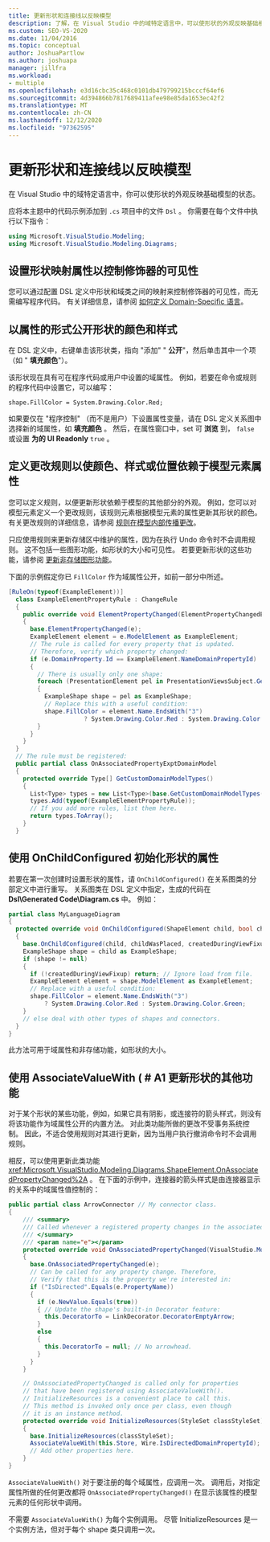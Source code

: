 ```yaml
---
title: 更新形状和连接线以反映模型
description: 了解，在 Visual Studio 中的域特定语言中，可以使形状的外观反映基础模型的状态。
ms.custom: SEO-VS-2020
ms.date: 11/04/2016
ms.topic: conceptual
author: JoshuaPartlow
ms.author: joshuapa
manager: jillfra
ms.workload:
- multiple
ms.openlocfilehash: e3d16cbc35c468c0101db479799215bcccf64ef6
ms.sourcegitcommit: 4d394866b7817689411afee98e85da1653ec42f2
ms.translationtype: MT
ms.contentlocale: zh-CN
ms.lasthandoff: 12/12/2020
ms.locfileid: "97362595"
---
```

# <a name="update-shapes-and-connectors-to-reflect-the-model"></a>更新形状和连接线以反映模型

在 Visual Studio 中的域特定语言中，你可以使形状的外观反映基础模型的状态。

应将本主题中的代码示例添加到 `.cs` 项目中的文件 `Dsl` 。 你需要在每个文件中执行以下指令：

```csharp
using Microsoft.VisualStudio.Modeling;
using Microsoft.VisualStudio.Modeling.Diagrams;
```

## <a name="set-shape-map-properties-to-control-the-visibility-of-a-decorator"></a>设置形状映射属性以控制修饰器的可见性

您可以通过配置 DSL 定义中形状和域类之间的映射来控制修饰器的可见性，而无需编写程序代码。 有关详细信息，请参阅 [如何定义 Domain-Specific 语言](../modeling/how-to-define-a-domain-specific-language.md)。

## <a name="expose-the-color-and-style-of-a-shape-as-properties"></a>以属性的形式公开形状的颜色和样式

在 DSL 定义中，右键单击该形状类，指向 "添加" " **公开**"，然后单击其中一个项（如 " **填充颜色**"）。

该形状现在具有可在程序代码或用户中设置的域属性。 例如，若要在命令或规则的程序代码中设置它，可以编写：

`shape.FillColor = System.Drawing.Color.Red;`

如果要仅在 "程序控制" （而不是用户）下设置属性变量，请在 DSL 定义关系图中选择新的域属性，如 **填充颜色** 。 然后，在属性窗口中，set 可 **浏览** 到， `false` 或设置 **为的 UI Readonly** `true` 。

## <a name="define-change-rules-to-make-color-style-or-location-depend-on-model-element-properties"></a>定义更改规则以使颜色、样式或位置依赖于模型元素属性
 您可以定义规则，以便更新形状依赖于模型的其他部分的外观。 例如，您可以对模型元素定义一个更改规则，该规则元素根据模型元素的属性更新其形状的颜色。 有关更改规则的详细信息，请参阅 [规则在模型内部传播更改](../modeling/rules-propagate-changes-within-the-model.md)。

 只应使用规则来更新存储区中维护的属性，因为在执行 Undo 命令时不会调用规则。 这不包括一些图形功能，如形状的大小和可见性。 若要更新形状的这些功能，请参阅 [更新非存储图形功能](#OnAssociatedProperty)。

 下面的示例假定你已 `FillColor` 作为域属性公开，如前一部分中所述。

```csharp
[RuleOn(typeof(ExampleElement))]
  class ExampleElementPropertyRule : ChangeRule
  {
    public override void ElementPropertyChanged(ElementPropertyChangedEventArgs e)
    {
      base.ElementPropertyChanged(e);
      ExampleElement element = e.ModelElement as ExampleElement;
      // The rule is called for every property that is updated.
      // Therefore, verify which property changed:
      if (e.DomainProperty.Id == ExampleElement.NameDomainPropertyId)
      {
        // There is usually only one shape:
        foreach (PresentationElement pel in PresentationViewsSubject.GetPresentation(element))
        {
          ExampleShape shape = pel as ExampleShape;
          // Replace this with a useful condition:
          shape.FillColor = element.Name.EndsWith("3")
                     ? System.Drawing.Color.Red : System.Drawing.Color.Green;
        }
      }
    }
  }
  // The rule must be registered:
  public partial class OnAssociatedPropertyExptDomainModel
  {
    protected override Type[] GetCustomDomainModelTypes()
    {
      List<Type> types = new List<Type>(base.GetCustomDomainModelTypes());
      types.Add(typeof(ExampleElementPropertyRule));
      // If you add more rules, list them here.
      return types.ToArray();
    }
  }
```

## <a name="use-onchildconfigured-to-initialize-a-shapes-properties"></a>使用 OnChildConfigured 初始化形状的属性

若要在第一次创建时设置形状的属性，请 `OnChildConfigured()` 在关系图类的分部定义中进行重写。 关系图类在 DSL 定义中指定，生成的代码在 **Dsl\Generated Code\Diagram.cs** 中。 例如：

```csharp
partial class MyLanguageDiagram
{
  protected override void OnChildConfigured(ShapeElement child, bool childWasPlaced, bool createdDuringViewFixup)
  {
    base.OnChildConfigured(child, childWasPlaced, createdDuringViewFixup);
    ExampleShape shape = child as ExampleShape;
    if (shape != null)
    {
      if (!createdDuringViewFixup) return; // Ignore load from file.
      ExampleElement element = shape.ModelElement as ExampleElement;
      // Replace with a useful condition:
      shape.FillColor = element.Name.EndsWith("3")
          ? System.Drawing.Color.Red : System.Drawing.Color.Green;
    }
    // else deal with other types of shapes and connectors.
  }
}
```

此方法可用于域属性和非存储功能，如形状的大小。

## <a name="use-associatevaluewith-to-update-other-features-of-a-shape"></a><a name="OnAssociatedProperty"></a> 使用 AssociateValueWith ( # A1 更新形状的其他功能

对于某个形状的某些功能，例如，如果它具有阴影，或连接符的箭头样式，则没有将该功能作为域属性公开的内置方法。  对此类功能所做的更改不受事务系统控制。 因此，不适合使用规则对其进行更新，因为当用户执行撤消命令时不会调用规则。

相反，可以使用更新此类功能 <xref:Microsoft.VisualStudio.Modeling.Diagrams.ShapeElement.OnAssociatedPropertyChanged%2A> 。 在下面的示例中，连接器的箭头样式是由连接器显示的关系中的域属性值控制的：

```csharp
public partial class ArrowConnector // My connector class.
{
    /// <summary>
    /// Called whenever a registered property changes in the associated model element.
    /// </summary>
    /// <param name="e"></param>
    protected override void OnAssociatedPropertyChanged(VisualStudio.Modeling.Diagrams.PropertyChangedEventArgs e)
    {
      base.OnAssociatedPropertyChanged(e);
      // Can be called for any property change. Therefore,
      // Verify that this is the property we're interested in:
      if ("IsDirected".Equals(e.PropertyName))
      {
        if (e.NewValue.Equals(true))
        { // Update the shape's built-in Decorator feature:
          this.DecoratorTo = LinkDecorator.DecoratorEmptyArrow;
        }
        else
        {
          this.DecoratorTo = null; // No arrowhead.
        }
      }
    }

    // OnAssociatedPropertyChanged is called only for properties
    // that have been registered using AssociateValueWith().
    // InitializeResources is a convenient place to call this.
    // This method is invoked only once per class, even though
    // it is an instance method.
    protected override void InitializeResources(StyleSet classStyleSet)
    {
      base.InitializeResources(classStyleSet);
      AssociateValueWith(this.Store, Wire.IsDirectedDomainPropertyId);
      // Add other properties here.
    }
}
```

`AssociateValueWith()` 对于要注册的每个域属性，应调用一次。 调用后，对指定属性所做的任何更改都将 `OnAssociatedPropertyChanged()` 在显示该属性的模型元素的任何形状中调用。

不需要 `AssociateValueWith()` 为每个实例调用。 尽管 InitializeResources 是一个实例方法，但对于每个 shape 类只调用一次。
